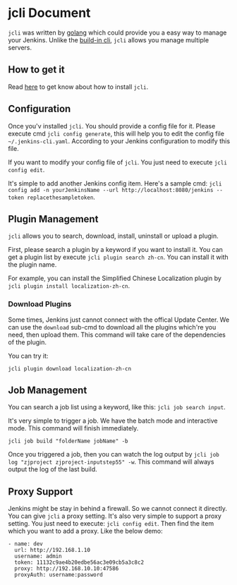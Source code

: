 # jcli Document

`jcli` was written by [golang](https://github.com/golang) which could provide you a easy way to manage your Jenkins. Unlike the [build-in cli](https://jenkins.io/doc/book/managing/cli/), `jcli` allows you manage multiple servers.

## How to get it

Read [here](../README.md) to get know about how to install `jcli`.

## Configuration

Once you'v installed `jcli`. You should provide a config file for it. Please execute cmd `jcli config generate`, this will help you to edit the config file `~/.jenkins-cli.yaml`. According to your Jenkins configuration to modify this file.

If you want to modify your config file of `jcli`. You just need to execute `jcli config edit`.

It's simple to add another Jenkins config item. Here's a sample cmd: `jcli config add -n yourJenkinsName --url http://localhost:8080/jenkins --token replacethesampletoken`.

## Plugin Management

`jcli` allows you to search, download, install, uninstall or upload a plugin.

First, please search a plugin by a keyword if you want to install it. You can get a plugin list by execute `jcli plugin search zh-cn`. You can install it with the plugin name.

For example, you can install the Simplified Chinese Localization plugin by `jcli plugin install localization-zh-cn`.

### Download Plugins

Some times, Jenkins just cannot connect with the offical Update Center. We can use the `download` sub-cmd to download all the plugins which're you need, then upload them. This command will take care of the dependencies of the plugin.

You can try it:

`jcli plugin download localization-zh-cn`

## Job Management

You can search a job list using a keyword, like this: `jcli job search input`.

It's very simple to trigger a job. We have the batch mode and interactive mode. This command will finish immediately.

`jcli job build "folderName jobName" -b`

Once you triggered a job, then you can watch the log output by `jcli job log "zjproject zjproject-inputstep55" -w`. This command will always output the log of the last build.

## Proxy Support

Jenkins might be stay in behind a firewall. So we cannot connect it directly. You can give `jcli` a proxy setting. It's also very simple to support a proxy setting. You just need to execute: `jcli config edit`. Then find the item which you want to add a proxy. Like the below demo:

```
- name: dev
  url: http://192.168.1.10
  username: admin
  token: 11132c9ae4b20edbe56ac3e09cb5a3c8c2
  proxy: http://192.168.10.10:47586
  proxyAuth: username:password
```
